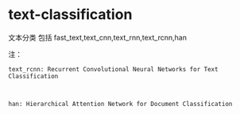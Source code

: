 # text-classification
文本分类
包括 fast_text,text_cnn,text_rnn,text_rcnn,han

注：


    text_rcnn: Recurrent Convolutional Neural Networks for Text Classification



    han: Hierarchical Attention Network for Document Classification
